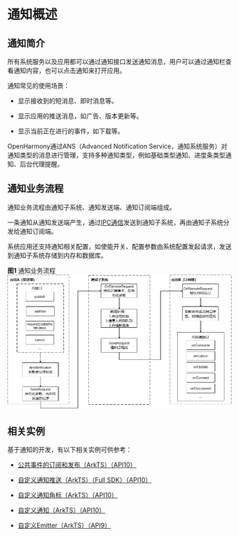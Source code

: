 # 通知概述


## 通知简介

所有系统服务以及应用都可以通过通知接口发送通知消息，用户可以通过通知栏查看通知内容，也可以点击通知来打开应用。

通知常见的使用场景：

- 显示接收到的短消息、即时消息等。

- 显示应用的推送消息，如广告、版本更新等。

- 显示当前正在进行的事件，如下载等。

OpenHarmony通过ANS（Advanced Notification Service，通知系统服务）对通知类型的消息进行管理，支持多种通知类型，例如基础类型通知、进度条类型通知、后台代理提醒。


## 通知业务流程

通知业务流程由通知子系统、通知发送端、通知订阅端组成。

一条通知从通知发送端产生，通过[IPC通信](../connectivity/ipc-rpc-overview.md)发送到通知子系统，再由通知子系统分发给通知订阅端。

系统应用还支持通知相关配置，如使能开关、配置参数由系统配置发起请求，发送到通知子系统存储到内存和数据库。

**图1** 通知业务流程  
![zh-cn_image_0000001466582017](figures/zh-cn_image_0000001466582017.png)

## 相关实例

基于通知的开发，有以下相关实例可供参考：

- [公共事件的订阅和发布（ArkTS）（API10）](https://gitee.com/openharmony/applications_app_samples/tree/master/code/BasicFeature/Notification/CustomCommonEvent)

- [自定义通知推送（ArkTS）（Full SDK）（API10）](https://gitee.com/openharmony/applications_app_samples/blob/master/code/BasicFeature/Notification/CustomNotificationPush)

- [自定义通知角标（ArkTS）（API10）](https://gitee.com/openharmony/applications_app_samples/tree/master/code/BasicFeature/Notification/CustomNotificationBadge)

- [自定义通知（ArkTS）（API10）](https://gitee.com/openharmony/applications_app_samples/tree/master/code/BasicFeature/Notification/CustomNotification)

- [自定义Emitter（ArkTS）（API9）](https://gitee.com/openharmony/applications_app_samples/tree/master/code/BasicFeature/Notification/CustomEmitter)